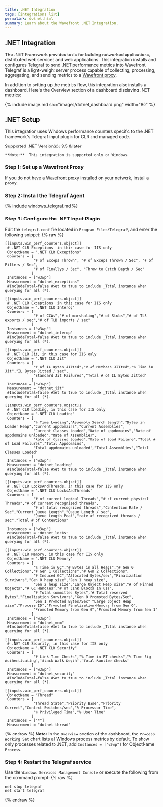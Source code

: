 ```yaml
---
title: .NET Integration
tags: [integrations list]
permalink: dotnet.html
summary: Learn about the Wavefront .NET Integration.
---
```

## .NET Integration

The .NET Framework provides tools for building networked applications, distributed web services and web applications.
This integration installs and configures Telegraf to send .NET performance metrics into Wavefront. Telegraf is a light-weight server process capable of collecting, processing, aggregating, and sending metrics to a [Wavefront proxy](https://docs.wavefront.com/proxies.html).

In addition to setting up the metrics flow, this integration also installs a dashboard. Here's the Overview section of a dashboard displaying .NET metrics:

{% include image.md src="images/dotnet_dashboard.png" width="80" %}

## .NET Setup

This integration uses Windows performance counters specific to the .NET framework's Telegraf input plugin for CLR and managed code.



Supported .NET Version(s): 3.5 & later

    **Note:**  This integration is supported only on Windows.

### Step 1: Set up a Wavefront Proxy

If you do not have a [Wavefront proxy](https://docs.wavefront.com/proxies.html) installed on your network, install a proxy.

### Step 2: Install the Telegraf Agent

{% include windows_telegraf.md %}

### Step 3: Configure the .NET Input Plugin

Edit the `telegraf.conf` file located in `Program Files\Telegraf\` and enter the following snippet:
{% raw %}
   ```
  [[inputs.win_perf_counters.object]]
    # .NET CLR Exceptions, in this case for IIS only
    ObjectName = ".NET CLR Exceptions"
    Counters = [
                "# of Exceps Thrown", "# of Exceps Thrown / Sec", "# of Filters / Sec",
                "# of Finallys / Sec", "Throw to Catch Depth / Sec"
               ]
    Instances = ["w3wp"]
    Measurement = "dotnet_exceptions"
    #IncludeTotal=false #Set to true to include _Total instance when querying for all (*).

  [[inputs.win_perf_counters.object]]
    # .NET CLR Exceptions, in this case for IIS only
    ObjectName = ".NET CLR Interop"
    Counters = [
                "# of CCWs","# of marshaling","# of Stubs","# of TLB exports / sec","# of TLB imports / sec"
               ]
    Instances = ["w3wp"]
    Measurement = "dotnet_interop"
    #IncludeTotal=false #Set to true to include _Total instance when querying for all (*).
	
  [[inputs.win_perf_counters.object]]
    # .NET CLR Jit, in this case for IIS only
    ObjectName = ".NET CLR Jit"
    Counters = [
                "# of IL Bytes JITted","# of Methods JITted","% Time in Jit","IL Bytes Jitted / sec",
                "Standard Jit Failures","Total # of IL Bytes Jitted"
               ]
    Instances = ["w3wp"]
    Measurement = "dotnet_jit"
    #IncludeTotal=false #Set to true to include _Total instance when querying for all (*).

  [[inputs.win_perf_counters.object]]
    # .NET CLR Loading, in this case for IIS only
    ObjectName = ".NET CLR Loading"
    Counters = [
                "% Time Loading","Assembly Search Length","Bytes in Loader Heap","Current appdomains","Current Assemblies",
                "Current Classes Loaded","Rate of appdomains","Rate of appdomains unloaded","Rate of Assemblies",
                "Rate of Classes Loaded","Rate of Load Failure","Total # of Load Failures","Total Appdomains",
                "Total appdomains unloaded","Total Assemblies","Total Classes Loaded"
               ]
    Instances = ["w3wp"]
    Measurement = "dotnet_loading"
    #IncludeTotal=false #Set to true to include _Total instance when querying for all (*).

  [[inputs.win_perf_counters.object]]
    # .NET CLR LocksAndThreads, in this case for IIS only
    ObjectName = ".NET CLR LocksAndThreads"
    Counters = [
                "# of current logical Threads","# of current physical Threads","# of current recognized threads",
                "# of total recognized threads","Contention Rate / Sec","Current Queue Length","Queue Length / sec",
                "Queue Length Peak","rate of recognized threads / sec","Total # of Contentions"
               ]
    Instances = ["w3wp"]
    Measurement = "dotnet_locks"
    #IncludeTotal=false #Set to true to include _Total instance when querying for all (*).

  [[inputs.win_perf_counters.object]]
    # .NET CLR Memory, in this case for IIS only
    ObjectName = ".NET CLR Memory"
    Counters = [
                "% Time in GC","# Bytes in all Heaps","# Gen 0 Collections","# Gen 1 Collections","# Gen 2 Collections",
                "# Induced GC","Allocated Bytes/sec","Finalization Survivors","Gen 0 heap size","Gen 1 heap size",
                "Gen 2 heap size","Large Object Heap size","# of Pinned Objects","# GC Handles","# of Sink Blocks in use",
                "# Total committed Bytes","# Total reserved Bytes","Finalization Survivors","Gen 0 Promoted Bytes/Sec",
                "Gen 1 Promoted Bytes/Sec","Large Object Heap size","Process ID","Promoted Finalization-Memory from Gen 0",
                "Promoted Memory from Gen 0","Promoted Memory from Gen 1"
               ]
    Instances = ["w3wp"]
    Measurement = "dotnet_mem"
    #IncludeTotal=false #Set to true to include _Total instance when querying for all (*).

  [[inputs.win_perf_counters.object]]
    # .NET CLR Security, in this case for IIS only
    ObjectName = ".NET CLR Security"
    Counters = [
                "# Link Time Checks","% Time in RT checks","% Time Sig Authenticating","Stack Walk Depth","Total Runtime Checks"
               ]
    Instances = ["w3wp"]
    Measurement = "dotnet_security"
    #IncludeTotal=false #Set to true to include _Total instance when querying for all (*).
	
  [[inputs.win_perf_counters.object]]
    ObjectName = "Thread"
    Counters = [
                "Thread State","Priority Base","Priority Current","Context Switches/sec","% Processor Time",
                "% Privileged Time","% User Time"
               ]
    Instances = ["*"]
    Measurement = "dotnet.thread"
   ```
{% endraw %}
**Note:** In the `Overview` section of the dashboard, the `Process Working Set` chart lists all Windows process metrics by default. To show only processes related to .NET, add `Instances = ["w3wp"]` for ObjectName `Process`. 


### Step 4: Restart the Telegraf service

Use the `Windows Services Management Console` or execute the following from the command prompt:
{% raw %}
   ```
   net stop telegraf
   net start telegraf
   ```
{% endraw %}

